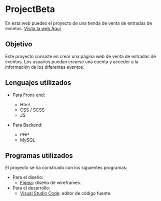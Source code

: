 # ProjectBeta


En esta web puedes el proyecto de una tienda de venta de entradas de eventos. [Visita la web Aquí]([https://ireneb26.github.io/Portfolio/](https://frontend.esatid3-2021.com/ireneb/project-beta/index.php)).


## **Objetivo**


Este proyecto consiste en crear una página web de venta de entradas de eventos. Los usuarios puedan crearse una cuenta y acceder a la información de los diferentes eventos.

## **Lenguajes utilizados**

- Para Front-end: 
  - Html 
  - CSS / SCSS
  - JS
  
- Para Backend: 
  - PHP
  - MySQL


## **Programas utilizados**
El proyecto se ha construido con los siguientes programas:
- Para el diseño: 
  - <a href="https://www.figma.com/file/Q7BzoG8wpJXEl3Vhw1aZDG/IreneBargues-projects?node-id=201%3A2">Figma</a>: diseño de wireframes.
- Para el desarrollo: 
  - <a href="https://code.visualstudio.com/">Visual Studio Code</a>: editor de código fuente.

